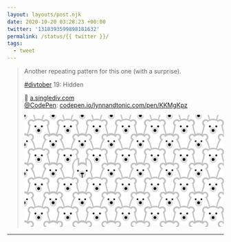 ```yaml
---
layout: layouts/post.njk
date: 2020-10-20 03:28:23 +00:00
twitter: '1318393599898181632'
permalink: /status/{{ twitter }}/
tags: 
  - tweet
---
```


> Another repeating pattern for this one (with a surprise).
> 
> [#divtober](https://twitter.com/hashtag/divtober) 19: Hidden
> 
> 🦙 [a.singlediv.com](https://a.singlediv.com)  
> [@CodePen](https://twitter.com/CodePen): [codepen.io/lynnandtonic.com/pen/KKMgKpz](https://codepen.io/lynnandtonic/pen/KKMgKpz) 
> 
> ![A repeating pattern of polar bear faces, with one llama face hiding among them.](/img/1318393599898181632-EkvfWuVUYAAaHvc.png)

---
